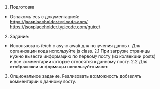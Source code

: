 1. Подготовка

- Ознакомьтесь с документацией:
  https://jsonplaceholder.typicode.com/
  https://jsonplaceholder.typicode.com/guide/

2. Задание:

- Использовать fetch с async await для получения данных. Для организации кода используйте js class.
  2.1 При загрузке страницы нужно вывести информацию по первому посту (из коллекции posts) и все комментарии которые относятся к данному посту.
  2.2 Для отображении информации используйте макет.

3. Опциональное задание. Реализовать возможность добавлять комментарии к данному посту.
